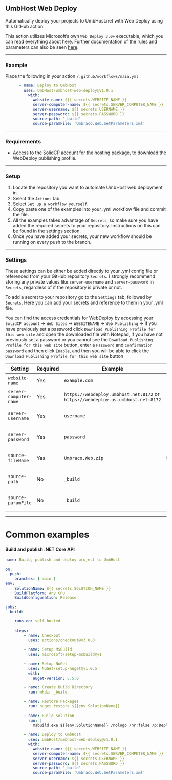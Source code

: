 ## UmbHost Web Deploy
Automatically deploy your projects to UmbHost.net with Web Deploy using this GitHub action. 

This action utilizes Microsoft’s own `Web Deploy 3.0+` executable, which you can read everything about [here](https://docs.microsoft.com/en-us/aspnet/web-forms/overview/deployment/web-deployment-in-the-enterprise/deploying-web-packages). Further documentation of the rules and parameters can also be seen [here](https://docs.microsoft.com/en-us/previous-versions/windows/it-pro/windows-server-2008-r2-and-2008/dd568992(v=ws.10)).

---

### Example
Place the following in your action `/.github/workflows/main.yml`
```yml
      - name: Deploy to UmbHost
        uses: UmbHost/umbhost-web-deploy@v1.0.1
          with:
            website-name: ${{ secrets.WEBSITE_NAME }}
            server-computer-name: ${{ secrets.SERVER_COMPUTER_NAME }}
            server-username: ${{ secrets.USERNAME }}
            server-password: ${{ secrets.PASSWORD }}
            source-path: '_build'
            source-paramFile: 'Umbraco.Web.SetParameters.xml'
```

---

### Requirements
- Access to the SolidCP account for the hosting package, to download the WebDeploy publishing profile.

---

### Setup
1. Locate the repository you want to automate UmbHost web deployment in.
2. Select the `Actions` tab.
3. Select `Set up a workflow yourself`.
4. Copy paste one of the examples into your .yml workflow file and commit the file.
5. All the examples takes advantage of `Secrets`, so make sure you have added the required secrets to your repository. Instructions on this can be found in the [settings](#settings) section.
6. Once you have added your secrets, your new workflow should be running on every push to the branch.

---

### Settings
These settings can be either be added directly to your .yml config file or referenced from your GitHub repository `Secrets`. I strongly recommend storing any private values like `server-username` and `server-password` in `Secrets`, regardless of if the repository is private or not.

To add a secret to your repository go to the `Settings` tab, followed by `Secrets`. Here you can add your secrets and reference to them in your .yml file.

You can find the access credentials for WebDeploy by accessing your `SolidCP account` -> `Web Sites` -> `WEBSITENAME` -> `Web Publishing` -> if you have previously set a password click `Download Publishing Profile for this web site` and open the downloaded file with Notepad, if you have not previously set a password or you cannot see the `Download Publishing Profile for this web site` button, enter a `Password` and `Confirmation password` and then click `Enable`, and then you will be able to click the `Download Publishing Profile for this web site` button

| Setting | Required | Example | Default Value | Description |
|-|-|-|-|-|
| `website-name`          | Yes | `example.com` | | Website name as found in SolidCP |
| `server-computer-name`  | Yes | `https://webdeploy.umbhost.net:8172` or `https://webdeploy.us.umbhost.net:8172` | | Computer name, including the port|
| `server-username`       | Yes | `username`        | | Your UmbHost Web Publishing username |
| `server-password`       | Yes | `password`        | | Your UmbHost Web Publishing password |
| `source-fileName`       | Yes | `Umbraco.Web.zip`        | `Umbraco.Web.zip` | The location of the SetParameters.xml file |
| `source-path`       | No | `_build`        | `_build`  | The source directory for payload |
| `source-paramFile`       | No | `_build`        |  | The location of the SetParameters.xml file |
---

# Common examples
#### Build and publish .NET Core API

```yml
name: Build, publish and deploy project to UmbHost

on:
  push:
    branches: [ main ]
env:
    SolutionName: ${{ secrets.SOLUTION_NAME }}
    BuildPlatform: Any CPU
    BuildConfiguration: Release

jobs:
  build:

    runs-on: self-hosted
    
    steps:
        - name: Checkout
          uses: actions/checkout@v3.0.0
    
        - name: Setup MSBuild
          uses: microsoft/setup-msbuild@v1
          
        - name: Setup NuGet
          uses: NuGet/setup-nuget@v1.0.5
          with:
            nuget-version: 5.5.0

        - name: Create Build Directory
          run: mkdir _build

        - name: Restore Packages
          run: nuget restore ${{env.SolutionName}}
      
        - name: Build Solution
          run: | 
            msbuild.exe ${{env.SolutionName}} /nologo /nr:false /p:DeployOnBuild=true /p:DeployDefaultTarget=WebPublish /p:WebPublishMethod=Package /p:PackageAsSingleFile=true /p:DeleteExistingFiles=True /p:SkipInvalidConfigurations=true /p:IncludeSetAclProviderOnDestination=False /p:AutoParameterizationWebConfigConnectionStrings=False /p:platform="${{env.BuildPlatform}}" /p:configuration="${{env.BuildConfiguration}}" /p:PackageLocation="../_build"
            
        - name: Deploy to UmbHost
          uses: UmbHost/umbhost-web-deploy@v1.0.1
          with:
            website-name: ${{ secrets.WEBSITE_NAME }}
            server-computer-name: ${{ secrets.SERVER_COMPUTER_NAME }}
            server-username: ${{ secrets.USERNAME }}
            server-password: ${{ secrets.PASSWORD }}
            source-path: '_build'
            source-paramFile: 'Umbraco.Web.SetParameters.xml'

```
